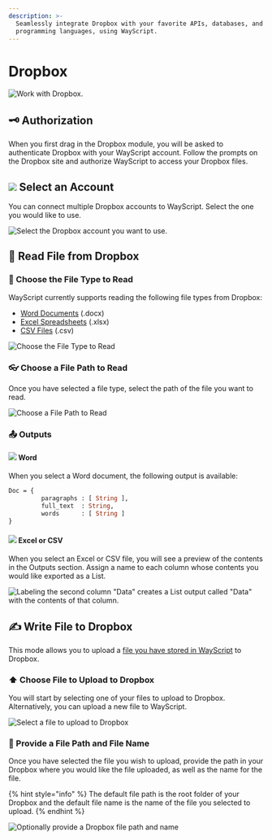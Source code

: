 ```yaml
---
description: >-
  Seamlessly integrate Dropbox with your favorite APIs, databases, and
  programming languages, using WayScript.
---
```


# Dropbox

![Work with Dropbox.](../../.gitbook/assets/dropbox.png)

## 🗝 Authorization

When you first drag in the Dropbox module, you will be asked to authenticate Dropbox with your WayScript account. Follow the prompts on the Dropbox site and authorize WayScript to access your Dropbox files.

## ![](../../.gitbook/assets/dropbox.png) Select an Account

You can connect multiple Dropbox accounts to WayScript. Select the one you would like to use.

![Select the Dropbox account you want to use.](../../.gitbook/assets/select_an_account_dropbox%20%281%29%20%281%29%20%282%29%20%282%29%20%282%29%20%282%29%20%282%29%20%281%29.png)

## 📖 Read File from Dropbox

### 📁 Choose the File Type to Read

WayScript currently supports reading the following file types from Dropbox:

* [Word Documents](word.md) \(.docx\)
* [Excel Spreadsheets](excel.md) \(.xlsx\)
* [CSV Files](csv.md) \(.csv\)

![Choose the File Type to Read](../../.gitbook/assets/choose_file_type.png)

### 👓 Choose a File Path to Read

Once you have selected a file type, select the path of the file you want to read.

![Choose a File Path to Read](../../.gitbook/assets/choose_a_file_path.png)

### 📤 Outputs

#### ![](../../.gitbook/assets/word.png) Word

When you select a Word document, the following output is available:

```graphql
Doc = {
         paragraphs : [ String ],  
         full_text  : String, 
         words      : [ String ]
}
```

#### ![](../../.gitbook/assets/excel_128x128.png) Excel or CSV

When you select an Excel or CSV file, you will see a preview of the contents in the Outputs section. Assign a name to each column whose contents you would like exported as a List.

![Labeling the second column &quot;Data&quot; creates a List output called &quot;Data&quot; with the contents of that column.](../../.gitbook/assets/screen-shot-2019-07-17-at-9.09.19-am.png)

## ✍ Write File to Dropbox

This mode allows you to upload a [file you have stored in WayScript](../../getting_started/file-system.md) to Dropbox.

### ⬆ Choose File to Upload to Dropbox

You will start by selecting one of your files to upload to Dropbox. Alternatively, you can upload a new file to WayScript.

![Select a file to upload to Dropbox](../../.gitbook/assets/choose_file_to_upload.png)

### 📂 Provide a File Path and File Name

Once you have selected the file you wish to upload, provide the path in your Dropbox where you would like the file uploaded, as well as the name for the file.

{% hint style="info" %}
The default file path is the root folder of your Dropbox and the default file name is the name of the file you selected to upload.
{% endhint %}

![Optionally provide a Dropbox file path and name](../../.gitbook/assets/screen-shot-2019-07-17-at-9.14.50-am.png)


